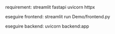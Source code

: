 requirement:
streamlit
fastapi
uvicorn
httpx

eseguire frontend:
streamlit run Demo/frontend.py

eseguire backend:
uvicorn backend:app